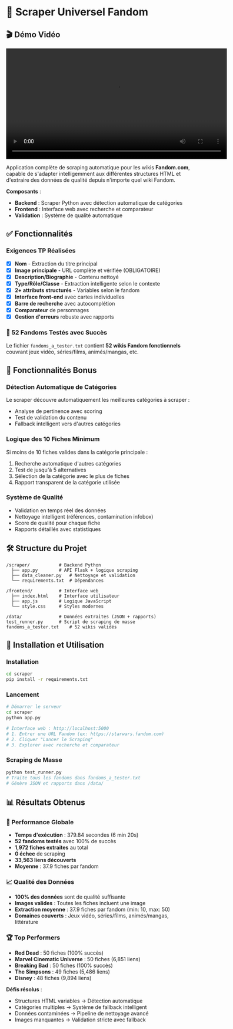 # 🌟 Scraper Universel Fandom

## 🎬 Démo Vidéo

<video src="Recording 2025-08-01 153606.mp4" controls width="600">
Votre navigateur ne supporte pas la balise vidéo.
</video>

Application complète de scraping automatique pour les wikis **Fandom.com**, capable de s'adapter intelligemment aux différentes structures HTML et d'extraire des données de qualité depuis n'importe quel wiki Fandom.

**Composants** :
- **Backend** : Scraper Python avec détection automatique de catégories
- **Frontend** : Interface web avec recherche et comparateur
- **Validation** : Système de qualité automatique

## ✅ Fonctionnalités

### Exigences TP Réalisées
- [x] **Nom** - Extraction du titre principal
- [x] **Image principale** - URL complète et vérifiée (OBLIGATOIRE)
- [x] **Description/Biographie** - Contenu nettoyé
- [x] **Type/Rôle/Classe** - Extraction intelligente selon le contexte
- [x] **2+ attributs structurés** - Variables selon le fandom
- [x] **Interface front-end** avec cartes individuelles
- [x] **Barre de recherche** avec autocomplétion
- [x] **Comparateur** de personnages
- [x] **Gestion d'erreurs** robuste avec rapports

### 🎯 52 Fandoms Testés avec Succès

Le fichier `fandoms_a_tester.txt` contient **52 wikis Fandom fonctionnels** couvrant jeux vidéo, séries/films, animés/mangas, etc.

## 🚀 Fonctionnalités Bonus

### Détection Automatique de Catégories
Le scraper découvre automatiquement les meilleures catégories à scraper :
- Analyse de pertinence avec scoring
- Test de validation du contenu
- Fallback intelligent vers d'autres catégories

### Logique des 10 Fiches Minimum
Si moins de 10 fiches valides dans la catégorie principale :
1. Recherche automatique d'autres catégories  
2. Test de jusqu'à 5 alternatives
3. Sélection de la catégorie avec le plus de fiches
4. Rapport transparent de la catégorie utilisée

### Système de Qualité
- Validation en temps réel des données
- Nettoyage intelligent (références, contamination infobox)
- Score de qualité pour chaque fiche
- Rapports détaillés avec statistiques

## 🛠️ Structure du Projet

```
/scraper/           # Backend Python
  ├── app.py        # API Flask + logique scraping
  ├── data_cleaner.py   # Nettoyage et validation
  └── requirements.txt  # Dépendances

/frontend/          # Interface web
  ├── index.html    # Interface utilisateur
  ├── app.js        # Logique JavaScript
  └── style.css     # Styles modernes

/data/              # Données extraites (JSON + rapports)
test_runner.py      # Script de scraping de masse
fandoms_a_tester.txt    # 52 wikis validés
```

## 🚀 Installation et Utilisation

### Installation
```bash
cd scraper
pip install -r requirements.txt
```

### Lancement
```bash
# Démarrer le serveur
cd scraper
python app.py

# Interface web : http://localhost:5000
# 1. Entrer une URL Fandom (ex: https://starwars.fandom.com)
# 2. Cliquer "Lancer le Scraping"
# 3. Explorer avec recherche et comparateur
```

### Scraping de Masse
```bash
python test_runner.py
# Traite tous les fandoms dans fandoms_a_tester.txt
# Génère JSON et rapports dans /data/
```

## 📊 Résultats Obtenus

### 🎯 Performance Globale
- **Temps d'exécution** : 379.84 secondes (6 min 20s)
- **52 fandoms testés** avec 100% de succès
- **1,972 fiches extraites** au total
- **0 échec** de scraping
- **33,563 liens découverts** 
- **Moyenne** : 37.9 fiches par fandom

### 📈 Qualité des Données
- **100% des données** sont de qualité suffisante
- **Images valides** : Toutes les fiches incluent une image
- **Extraction moyenne** : 37.9 fiches par fandom (min: 10, max: 50)
- **Domaines couverts** : Jeux vidéo, séries/films, animés/mangas, littérature

### 🏆 Top Performers
- **Red Dead** : 50 fiches (100% succès)
- **Marvel Cinematic Universe** : 50 fiches (6,851 liens)
- **Breaking Bad** : 50 fiches (100% succès)
- **The Simpsons** : 49 fiches (5,486 liens)
- **Disney** : 48 fiches (9,894 liens)

**Défis résolus** :
- Structures HTML variables → Détection automatique
- Catégories multiples → Système de fallback intelligent
- Données contaminées → Pipeline de nettoyage avancé
- Images manquantes → Validation stricte avec fallback
